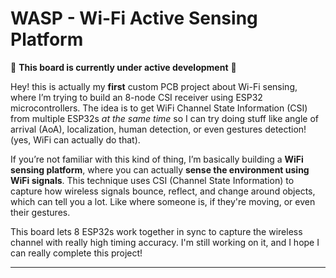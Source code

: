 # WASP - Wi-Fi Active Sensing Platform

🚧 **This board is currently under active development** 🚧

Hey! this is actually my **first** custom PCB project about Wi-Fi sensing, where I’m trying to build an 8-node CSI receiver using ESP32 microcontrollers. The idea is to get WiFi Channel State Information (CSI) from multiple ESP32s _at the same time_ so I can try doing stuff like angle of arrival (AoA), localization, human detection, or even gestures detection! (yes, WiFi can actually do that).

If you’re not familiar with this kind of thing, I’m basically building a **WiFi sensing platform**, where you can actually **sense the environment using WiFi signals**. This technique uses CSI (Channel State Information) to capture how wireless signals bounce, reflect, and change around objects, which can tell you a lot. Like where someone is, if they're moving, or even their gestures.

This board lets 8 ESP32s work together in sync to capture the wireless channel with really high timing accuracy. I'm still working on it, and I hope I can really complete this project!

---

